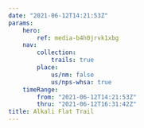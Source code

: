 ```yaml
---
date: "2021-06-12T14:21:53Z"
params:
    hero:
        ref: media-b4h0jrvk1xbg
    nav:
        collection:
            trails: true
        place:
            us/nm: false
            us/nps-whsa: true
    timeRange:
        from: "2021-06-12T14:21:53Z"
        thru: "2021-06-12T16:31:42Z"
title: Alkali Flat Trail
---
```

